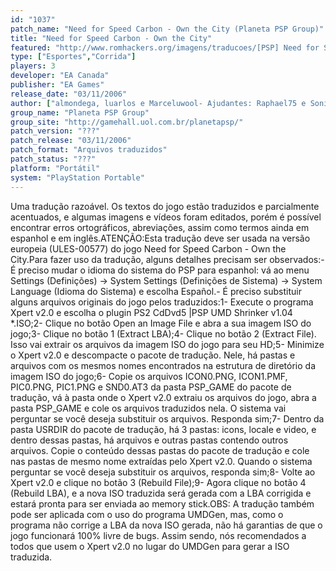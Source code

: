 ```yaml
---
id: "1037"
patch_name: "Need for Speed Carbon - Own the City (Planeta PSP Group)"
title: "Need for Speed Carbon - Own the City"
featured: "http://www.romhackers.org/imagens/traducoes/[PSP] Need for Speed Carbon - Own the City - Planeta PSP Group - 1.jpg"
type: ["Esportes","Corrida"]
players: 3
developer: "EA Canada"
publisher: "EA Games"
release_date: "03/11/2006"
author: ["almondega, luarlos e Marceluwool- Ajudantes: Raphael75 e Sonic- Revisão: luarlos- Design: pspboy, lucasbudega, luarlos e HolySorentoBR- Agradecimentos especiais: Pedro Alvaro, PS2-Balckhearts, Ernani, HolySorentoBR, leandrocp, Nanfilho, PSP_GTG_92, WarriorSL, Blondangel, pspboy e lucasbudega"]
group_name: "Planeta PSP Group"
group_site: "http://gamehall.uol.com.br/planetapsp/"
patch_version: "???"
patch_release: "03/11/2006"
patch_format: "Arquivos traduzidos"
patch_status: "???"
platform: "Portátil"
system: "PlayStation Portable"
---
```


Uma tradução razoável. Os textos do jogo estão traduzidos e parcialmente acentuados, e algumas imagens e vídeos foram editados, porém é possível encontrar erros ortográficos, abreviações, assim como termos ainda em espanhol e em inglês.ATENÇÃO:Esta tradução deve ser usada na versão europeia (ULES-00577) do jogo Need for Speed Carbon - Own the City.Para fazer uso da tradução, alguns detalhes precisam ser observados:- É preciso mudar o idioma do sistema do PSP para espanhol: vá ao menu Settings (Definições) -> System Settings (Definições de Sistema) -> System Language (Idioma do Sistema) e escolha Español.- É preciso substituir alguns arquivos originais do jogo pelos traduzidos:1- Execute o programa Xpert v2.0 e escolha o plugin PS2 CdDvd5 |PSP UMD Shrinker v1.04 *.ISO;2- Clique no botão Open an Image File e abra a sua imagem ISO do jogo;3- Clique no botão 1 (Extract LBA);4- Clique no botão 2 (Extract File). Isso vai extrair os arquivos da imagem ISO do jogo para seu HD;5- Minimize o Xpert v2.0 e descompacte o pacote de tradução. Nele, há pastas e arquivos com os mesmos nomes encontrados na estrutura de diretório da imagem ISO do jogo;6- Copie os arquivos ICON0.PNG, ICON1.PMF, PIC0.PNG, PIC1.PNG e SND0.AT3 da pasta PSP_GAME do pacote de tradução, vá à pasta onde o Xpert v2.0 extraiu os arquivos do jogo, abra a pasta PSP_GAME e cole os arquivos traduzidos nela. O sistema vai perguntar se você deseja substituir os arquivos. Responda sim;7- Dentro da pasta USRDIR do pacote de tradução, há 3 pastas: icons, locale e video, e dentro dessas pastas, há arquivos e outras pastas contendo outros arquivos. Copie o conteúdo dessas pastas do pacote de tradução e cole nas pastas de mesmo nome extraídas pelo Xpert v2.0. Quando o sistema perguntar se você deseja substituir os arquivos, responda sim;8- Volte ao Xpert v2.0 e clique no botão 3 (Rebuild File);9- Agora clique no botão 4 (Rebuild LBA), e a nova ISO traduzida será gerada com a LBA corrigida e estará pronta para ser enviada ao memory stick.OBS: A tradução também pode ser aplicada com o uso do programa UMDGen, mas, como o programa não corrige a LBA da nova ISO gerada, não há garantias de que o jogo funcionará 100% livre de bugs. Assim sendo, nós recomendados a todos que usem o Xpert v2.0 no lugar do UMDGen para gerar a ISO traduzida.